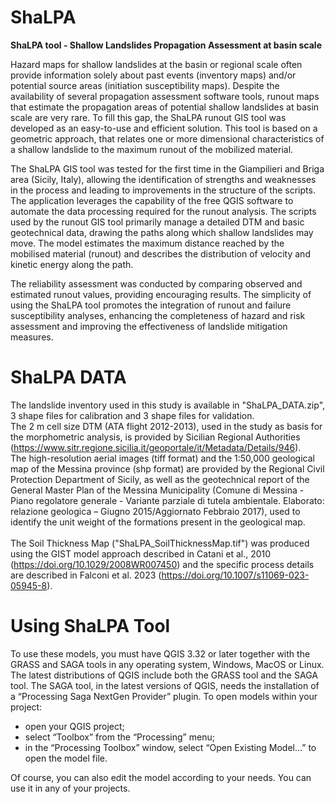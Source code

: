 # ShaLPA
<strong>ShaLPA tool - Shallow Landslides Propagation Assessment at basin scale</strong>

Hazard maps for shallow landslides at the basin or regional scale often provide information solely about past events (inventory maps) and/or potential source areas (initiation susceptibility maps). Despite the availability of several propagation assessment software tools, runout maps that estimate the propagation areas of potential shallow landslides at basin scale are very rare. To fill this gap, the ShaLPA runout GIS tool was developed as an easy-to-use and efficient solution. This tool is based on a geometric approach, that relates one or more dimensional characteristics of a shallow landslide to the maximum runout of the mobilized material.

The ShaLPA GIS tool was tested for the first time in the Giampilieri and Briga area (Sicily, Italy), allowing the identification of strengths and weaknesses in the process and leading to improvements in the structure of the scripts. The application leverages the capability of the free QGIS software to automate the data processing required for the runout analysis. The scripts used by the runout GIS tool primarily manage a detailed DTM and basic geotechnical data, drawing the paths along which shallow landslides may move. The model estimates the maximum distance reached by the mobilised material (runout) and describes the distribution of velocity and kinetic energy along the path.

The reliability assessment was conducted by comparing observed and estimated runout values, providing encouraging results. The simplicity of using the ShaLPA tool promotes the integration of runout and failure susceptibility analyses, enhancing the completeness of hazard and risk assessment and improving the effectiveness of landslide mitigation measures.

# ShaLPA DATA

The landslide inventory used in this study is available in "ShaLPA_DATA.zip", 3 shape files for calibration and 3 shape files for validation.<br />
The 2 m cell size DTM (ATA flight 2012-2013), used in the study as basis for the morphometric analysis, is provided by Sicilian Regional Authorities (https://www.sitr.regione.sicilia.it/geoportale/it/Metadata/Details/946).<br />
The high-resolution aerial images (tiff format) and the 1:50,000 geological map of the Messina province (shp format) are provided by the Regional Civil Protection Department of Sicily, as well as the geotechnical report of the General Master Plan of the Messina Municipality (Comune di Messina - Piano regolatore generale - Variante parziale di tutela ambientale. Elaborato: relazione geologica – Giugno 2015/Aggiornato Febbraio 2017), used to identify the unit weight of the formations present in the geological map.<br />  
The Soil Thickness Map ("ShaLPA_SoilThicknessMap.tif") was produced using the GIST model approach described in Catani et al., 2010 (https://doi.org/10.1029/2008WR007450) and the specific process details are described in Falconi et al. 2023 (https://doi.org/10.1007/s11069-023-05945-8).

# Using ShaLPA Tool

To use these models, you must have QGIS 3.32 or later together with the GRASS and SAGA tools in any operating system, Windows, MacOS or Linux.<br />
The latest distributions of QGIS include both the GRASS tool and the SAGA tool. The SAGA tool, in the latest versions of QGIS, needs the installation of a “Processing Saga NextGen Provider” plugin.
To open models within your project:
- open your QGIS project;
- select “Toolbox” from the “Processing” menu;
- in the “Processing Toolbox” window, select “Open Existing Model...” to open the model file.

Of course, you can also edit the model according to your needs. You can use it in any of your projects.
